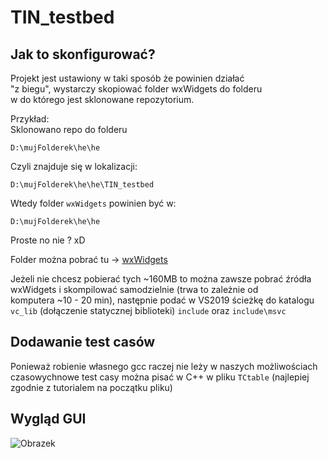 # TIN_testbed

## Jak to skonfigurować?

Projekt jest ustawiony w taki sposób że powinien działać    \
"z biegu", wystarczy skopiować folder wxWidgets do folderu  \
w do którego jest sklonowane repozytorium.

Przykład: \
Sklonowano repo do folderu

```batch
D:\mujFolderek\he\he
```

Czyli znajduje się w lokalizacji:

```batch
D:\mujFolderek\he\he\TIN_testbed
```

Wtedy folder ```wxWidgets``` powinien być w:

```batch
D:\mujFolderek\he\he
```

Proste no nie ? xD

Folder można pobrać tu -> [wxWidgets](https://drive.google.com/file/d/19QC6fGoTbvylOnT7RSkwvBJ8GiaywVZF/view?usp=sharing)

Jeżeli nie chcesz pobierać tych ~160MB to można zawsze pobrać źródła \
wxWidgets i skompilować samodzielnie (trwa to zależnie od \
komputera ~10 - 20 min), następnie podać w VS2019 ścieżkę do katalogu  ```vc_lib``` (dołączenie statycznej biblioteki)
```include``` oraz ```include\msvc```

## Dodawanie test casów

Ponieważ robienie własnego gcc raczej nie leży w naszych możliwościach \
czasowychnowe test casy można pisać w C++ w pliku ```TCtable``` (najlepiej  \
zgodnie z tutorialem na początku pliku)

## Wygląd GUI

![Obrazek](https://github.com/Commentsareuseless/TIN_testbed/blob/main/Schematics/GUI.PNG)
